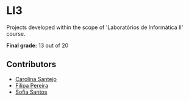 # LI3

Projects developed within the scope of 'Laboratórios de Informática II' course.

**Final grade:** 13 out of 20

## Contributors
* [Carolina Santejo](https://github.com/CarolinaSantejo)
* [Filipa Pereira](https://github.com/FilipaPereira00)
* [Sofia Santos](https://github.com/RisingFisan)